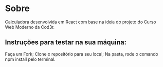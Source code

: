 
<h1>Sobre</h1>
Calculadora desenvolvida em React com base na ideia do projeto do Curso Web Moderno da Cod3r.

<h2>Instruções para testar na sua máquina:</h2>
Faça um Fork;
Clone o repositório para seu local;
Na pasta, rode o comando npm install pelo terminal.
